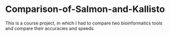 # Comparison-of-Salmon-and-Kallisto
This is a course project, in which I had to compare two bioinformatics tools and compare their accuracies and speeds.
